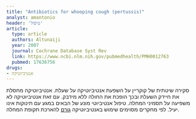 ```yaml
---
title: "Antibiotics for whooping cough (pertussis)"
analyst: amantonio
header: 'טיפול'
article:
  type: article
  authors: Altunaiji
  year: 2007
  journal: Cochrane Database Syst Rev
  link: https://www.ncbi.nlm.nih.gov/pubmedhealth/PMH0012763
  pubmed: 17636756
drugs:
- אנטיביוטיקה
---
```


סקירה שיטתית של קוקריין על השפעת אנטיביוטיקה על שעלת.
אנטיביוטיקה מחסלת את חיידק השעלת ובכך הופכת את החולה ללא מידבק. עם זאת אנטיביוטיקה לא משפיעה על תסמיני המחלה. טיפול אנטיביוטי מונע של הבאים במגע עם תינוקות אינו יעיל. לפי מחקרים מסוימים שימוש באנטיביוטיקה [גורם](https://www.ncbi.nlm.nih.gov/pubmed/14595048) להארכת תקופת המחלה.
